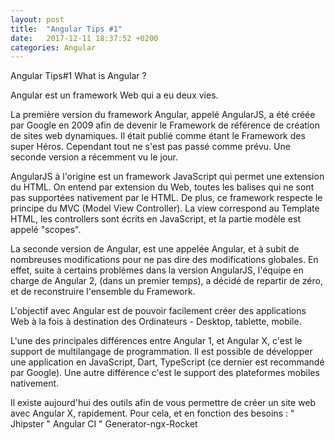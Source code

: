 ```yaml
---
layout: post
title:  "Angular Tips #1"
date:   2017-12-11 18:37:52 +0200
categories: Angular
---
```

Angular Tips#1 What is Angular ?

Angular est un framework Web qui a eu deux vies. 

La première version du framework Angular, appelé AngularJS, a été créée par Google en 2009 afin de devenir le Framework de référence de création de sites web dynamiques. Il était publié comme étant le Framework des super Héros. Cependant tout ne s'est pas passé comme prévu. Une seconde version a récemment vu le jour. 

AngularJS à l'origine est un framework JavaScript qui permet une extension du HTML. On entend par extension du Web, toutes les balises qui ne sont pas supportées nativement par le HTML. 
De plus, ce framework respecte le principe du MVC (Model View Controller). La view correspond au Template HTML, les controllers sont écrits en JavaScript, et la partie modèle est appelé "scopes".

La seconde version de Angular, est une appelée Angular, et à subit de nombreuses modifications pour ne pas dire des modifications globales. En effet, suite à certains problèmes dans la version AngularJS, l'équipe en charge de Angular 2, (dans un premier temps), a décidé de repartir de zéro, et de reconstruire l'ensemble du Framework. 

L'objectif avec Angular est de pouvoir facilement créer des applications Web à la fois à destination des Ordinateurs - Desktop, tablette, mobile. 

L'une des principales différences entre Angular 1, et Angular X, c'est le support de multilangage de programmation. Il est possible de développer une application en JavaScript, Dart, TypeScript (ce dernier est recommandé par Google). Une autre différence c'est le support des plateformes mobiles nativement. 


Il existe aujourd'hui des outils afin de vous permettre de créer un site web avec Angular X, rapidement. Pour cela, et en fonction des besoins : 
"	Jhipster 
"	Angular CI
"	Generator-ngx-Rocket


